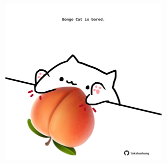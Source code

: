 <!-- built at 01/07/2021, 10:01:57 UTC -->
<p align="center">
  <img width="500" height="500" src="./ReadmeImage.svg">
</p>
